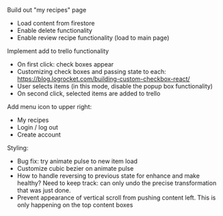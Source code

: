 Build out "my recipes" page

- Load content from firestore
- Enable delete functionality
- Enable review recipe functionality (load to main page)

Implement add to trello functionality

- On first click: check boxes appear
- Customizing check boxes and passing state to each: https://blog.logrocket.com/building-custom-checkbox-react/
- User selects items (in this mode, disable the popup box functionality)
- On second click, selected items are added to trello

Add menu icon to upper right:

- My recipes
- Login / log out
- Create account

Styling:

- Bug fix: try animate pulse to new item load
- Customize cubic bezier on animate pulse
- How to handle reversing to previous state for enhance and make healthy? Need to keep track: can only undo the precise transformation that was just done.
- Prevent appearance of vertical scroll from pushing content left. This is only happening on the top content boxes
